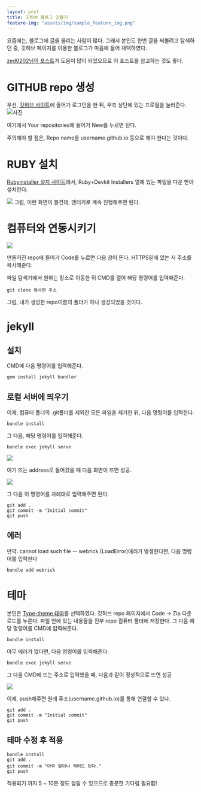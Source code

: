 ```yaml
---
layout: post
title: 깃허브 블로그 만들기
feature-img: "assets/img/sample_feature_img.png"
---
```

요즘에는, 블로그에 글을 올리는 사람이 많다. 그래서 본인도 한번 글을 써볼려고 탐색하던 중, 깃허브 페이지를 이용한 블로그가 마음에 들어 채택하였다.

[zed0202님의 포스트](https://zeddios.tistory.com/1222)가 도움이 많이 되었으므로 이 포스트를 참고하는 것도 좋다.

# GITHUB repo 생성
우선, [깃허브 사이트](https://github.com/)에 들어가 로그인을 한 뒤, 우측 상단에 있는 프로필을 눌러준다.
![사진](https://i.imgur.com/kol7C1O.png)

여기에서 Your repositories에 들어가 New를 누르면 된다.

주의해야 할 점은, Repo name을 username.github.io 등으로 해야 한다는 것이다.
# RUBY 설치
[Rubyinstaller 설치 사이트](https://rubyinstaller.org/downloads/archives/)에서, Ruby+Devkit Installers 열에 있는 파일을 다운 받아 설치한다.

![](https://i.imgur.com/qXP8MdH.png)
그럼, 이런 화면이 뜰건데, 엔터키로 계속 진행해주면 된다.
# 컴퓨터와 연동시키기

![](https://i.imgur.com/ZRZrd3Y.png)

만들어진 repo에 들어가 Code를 누르면 다음 창이 뜬다.
HTTPS밑에 있는 저 주소를 복사해준다.

파일 탐색기에서 원하는 장소로 이동한 뒤 CMD를 열어 해당 명령어를 입력해준다.

<code>git clone 복사한 주소</code>

그럼, 내가 생성한 repo이름의 폴더가 하나 생성되었을 것이다.

# jekyll 
## 설치
CMD에 다음 명령어를 입력해준다.

```
gem install jekyll bundler
```
## 로컬 서버에 띄우기

이제, 컴퓨터 폴더의 .git폴더를 제외한 모든 파일을 제거한 뒤, 다음 명령어를 입력한다.

```
bundle install
```

그 다음, 해당 명령어를 입력해준다.

```
bundle exec jekyll serve
```

![](https://i.imgur.com/oQRhSuz.png)

여기 뜨는 address로 들어갔을 때 다음 화면이 뜨면 성공.

![](https://i.imgur.com/58AMInE.png)

그 다음 이 명령어를 차례대로 입력해주면 된다.

```
git add .
git commit -m "Initial commit"
git push
```
## 에러
만약. cannot load such file -- webrick (LoadError)에러가 발생한다면, 다음 명령어를 입력한다
```
bundle add webrick
```
# 테마
본인은 [Type-theme 테마](https://github.com/rohanchandra/type-theme)를 선택하였다.
깃허브 repo 페이지에서 Code -> Zip 다운로드를 누른다.
파일 안에 있는 내용들을 전부 repo 컴퓨터 폴더에 저장한다.
그 다음 해당 명령어를 CMD에 입력해준다.

```
bundle install
```

아무 에러가 없다면, 다음 명령어를 입력해준다.

```
bundle exec jekyll serve
```

그 다음 CMD에 뜨는 주소로 입력했을 때, 다음과 같이 정상적으로 뜨면 성공

![](https://i.imgur.com/eHY9SKE.png)

이제, push해주면 원래 주소(username.github.io)를 통해 연결할 수 있다.

```
git add .
git commit -m "Initial commit"
git push
```
## 테마 수정 후 적용
```
bundle install
git add .
git commit -m "아무 말이나 적어도 된다."
git push
```

적용되기 까지 5 ~ 10분 정도 걸릴 수 있으므로 충분한 기다림 필요함!